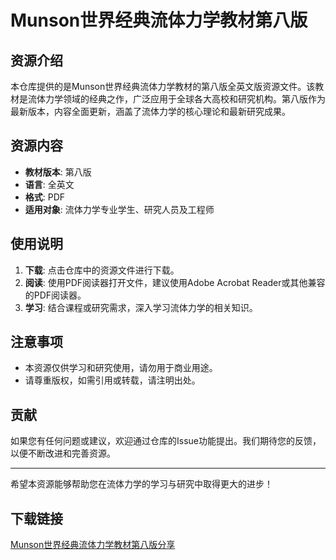 # Munson世界经典流体力学教材第八版

## 资源介绍

本仓库提供的是Munson世界经典流体力学教材的第八版全英文版资源文件。该教材是流体力学领域的经典之作，广泛应用于全球各大高校和研究机构。第八版作为最新版本，内容全面更新，涵盖了流体力学的核心理论和最新研究成果。

## 资源内容

- **教材版本**: 第八版
- **语言**: 全英文
- **格式**: PDF
- **适用对象**: 流体力学专业学生、研究人员及工程师

## 使用说明

1. **下载**: 点击仓库中的资源文件进行下载。
2. **阅读**: 使用PDF阅读器打开文件，建议使用Adobe Acrobat Reader或其他兼容的PDF阅读器。
3. **学习**: 结合课程或研究需求，深入学习流体力学的相关知识。

## 注意事项

- 本资源仅供学习和研究使用，请勿用于商业用途。
- 请尊重版权，如需引用或转载，请注明出处。

## 贡献

如果您有任何问题或建议，欢迎通过仓库的Issue功能提出。我们期待您的反馈，以便不断改进和完善资源。

---

希望本资源能够帮助您在流体力学的学习与研究中取得更大的进步！

## 下载链接

[Munson世界经典流体力学教材第八版分享](https://pan.quark.cn/s/b25ab03340e7)